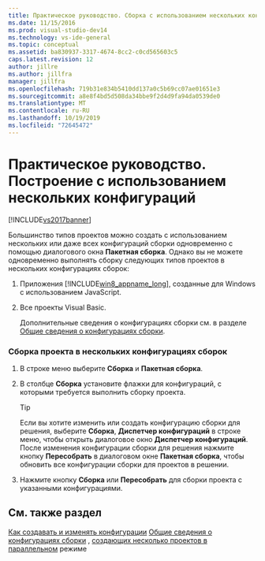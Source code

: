 ```yaml
---
title: Практическое руководство. Сборка с использованием нескольких конфигураций | Документы Майкрософт
ms.date: 11/15/2016
ms.prod: visual-studio-dev14
ms.technology: vs-ide-general
ms.topic: conceptual
ms.assetid: ba830937-3317-4674-8cc2-c0cd565603c5
caps.latest.revision: 12
author: jillre
ms.author: jillfra
manager: jillfra
ms.openlocfilehash: 719b31e834b5410dd137a0c5b69cc07ae01651e3
ms.sourcegitcommit: a8e8f4bd5d508da34bbe9f2d4d9fa94da0539de0
ms.translationtype: MT
ms.contentlocale: ru-RU
ms.lasthandoff: 10/19/2019
ms.locfileid: "72645472"
---
```

# <a name="how-to-build-multiple-configurations-simultaneously"></a>Практическое руководство. Построение с использованием нескольких конфигураций
[!INCLUDE[vs2017banner](../includes/vs2017banner.md)]

Большинство типов проектов можно создать с использованием нескольких или даже всех конфигураций сборки одновременно с помощью диалогового окна **Пакетная сборка**. Однако вы не можете одновременно выполнять сборку следующих типов проектов в нескольких конфигурациях сборок:

1. Приложения [!INCLUDE[win8_appname_long](../includes/win8-appname-long-md.md)], созданные для Windows с использованием JavaScript.

2. Все проекты Visual Basic.

   Дополнительные сведения о конфигурациях сборки см. в разделе [Общие сведения о конфигурациях сборки](../ide/understanding-build-configurations.md).

### <a name="to-build-a-project-in-multiple-build-configurations"></a>Сборка проекта в нескольких конфигурациях сборок

1. В строке меню выберите **Сборка** и **Пакетная сборка**.

2. В столбце **Сборка** установите флажки для конфигураций, с которыми требуется выполнить сборку проекта.

    > [!TIP]
    > Если вы хотите изменить или создать конфигурацию сборки для решения, выберите **Сборка**, **Диспетчер конфигураций** в строке меню, чтобы открыть диалоговое окно **Диспетчер конфигураций**. После изменения конфигурации сборки для решения нажмите кнопку **Пересобрать** в диалоговом окне **Пакетная сборка**, чтобы обновить все конфигурации сборки для проектов в решении.

3. Нажмите кнопку **Сборка** или **Пересобрать** для сборки проекта с указанными конфигурациями.

## <a name="see-also"></a>См. также раздел
 [Как создавать и изменять конфигурации](../ide/how-to-create-and-edit-configurations.md) [Общие сведения о конфигурациях сборки](../ide/understanding-build-configurations.md) , [создающих несколько проектов в параллельном](../msbuild/building-multiple-projects-in-parallel-with-msbuild.md) режиме
